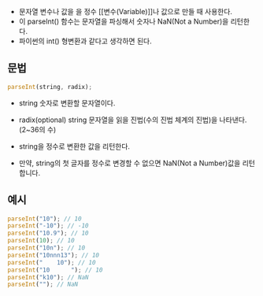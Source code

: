 - 문자열 변수나 값을 을 정수 [[변수(Variable)]]나 값으로 만들 때 사용한다.
- 이 parseInt() 함수는 문자열을 파싱해서 숫자나 NaN(Not a Number)을 리턴한다.
- 파이썬의 int() 형변환과 같다고 생각하면 된다.

## 문법

```js
parseInt(string, radix);
```

- string 숫자로 변환할 문자열이다.
- radix(optional) string 문자열을 읽을 진법(수의 진법 체계의 진법)을 나타낸다.(2~36의 수)

- string을 정수로 변환한 값을 리턴한다.
- 만약, string의 첫 글자를 정수로 변경할 수 없으면 NaN(Not a Number)값을 리턴합니다.

## 예시

```js
parseInt("10"); // 10
parseInt("-10"); // -10
parseInt("10.9"); // 10
parseInt(10); // 10
parseInt("10n"); // 10
parseInt("10nnn13"); // 10
parseInt("    10"); // 10
parseInt("10      "); // 10
parseInt("k10"); // NaN
parseInt(""); // NaN
```